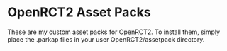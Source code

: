 # OpenRCT2 Asset Packs
These are my custom asset packs for OpenRCT2. To install them, simply place the .parkap files in your user OpenRCT2/assetpack directory.
